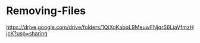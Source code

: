 # Removing-Files

https://drive.google.com/drive/folders/1QiXqKabqL9MeuwFNjqrS6LiaVfmzHjcK?usp=sharing
